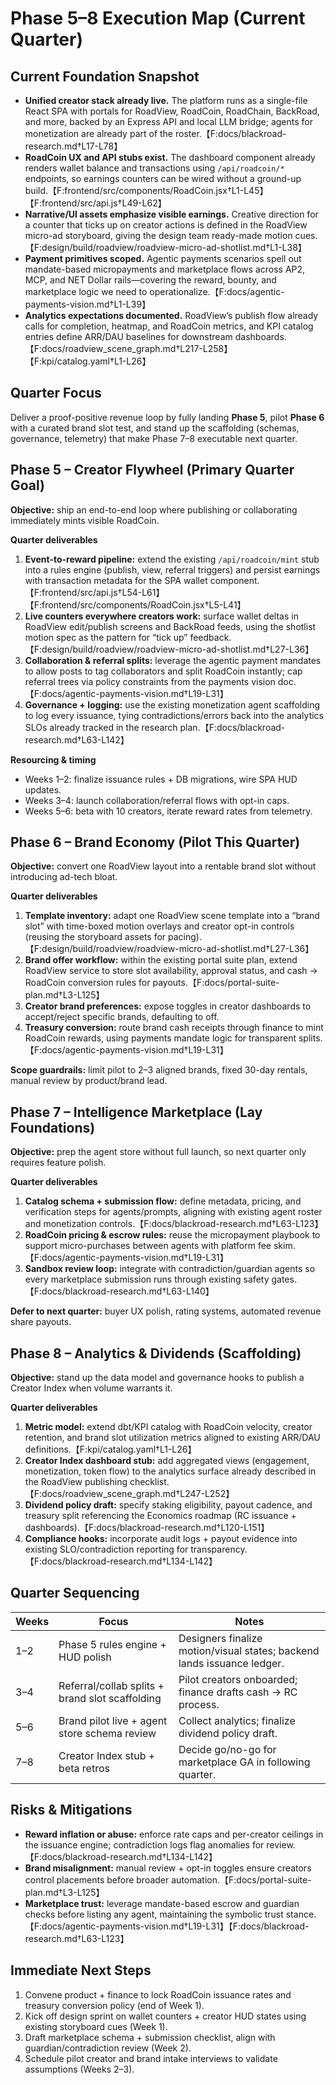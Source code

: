 # Phase 5–8 Execution Map (Current Quarter)

## Current Foundation Snapshot
- **Unified creator stack already live.** The platform runs as a single-file React SPA with portals for RoadView, RoadCoin, RoadChain, BackRoad, and more, backed by an Express API and local LLM bridge; agents for monetization are already part of the roster.【F:docs/blackroad-research.md†L17-L78】
- **RoadCoin UX and API stubs exist.** The dashboard component already renders wallet balance and transactions using `/api/roadcoin/*` endpoints, so earnings counters can be wired without a ground-up build.【F:frontend/src/components/RoadCoin.jsx†L1-L45】【F:frontend/src/api.js†L49-L62】
- **Narrative/UI assets emphasize visible earnings.** Creative direction for a counter that ticks up on creator actions is defined in the RoadView micro-ad storyboard, giving the design team ready-made motion cues.【F:design/build/roadview/roadview-micro-ad-shotlist.md†L1-L38】
- **Payment primitives scoped.** Agentic payments scenarios spell out mandate-based micropayments and marketplace flows across AP2, MCP, and NET Dollar rails—covering the reward, bounty, and marketplace logic we need to operationalize.【F:docs/agentic-payments-vision.md†L1-L39】
- **Analytics expectations documented.** RoadView’s publish flow already calls for completion, heatmap, and RoadCoin metrics, and KPI catalog entries define ARR/DAU baselines for downstream dashboards.【F:docs/roadview_scene_graph.md†L217-L258】【F:kpi/catalog.yaml†L1-L26】

## Quarter Focus
Deliver a proof-positive revenue loop by fully landing **Phase 5**, pilot **Phase 6** with a curated brand slot test, and stand up the scaffolding (schemas, governance, telemetry) that make Phase 7–8 executable next quarter.

## Phase 5 – Creator Flywheel (Primary Quarter Goal)
**Objective:** ship an end-to-end loop where publishing or collaborating immediately mints visible RoadCoin.

**Quarter deliverables**
1. **Event-to-reward pipeline:** extend the existing `/api/roadcoin/mint` stub into a rules engine (publish, view, referral triggers) and persist earnings with transaction metadata for the SPA wallet component.【F:frontend/src/api.js†L54-L61】【F:frontend/src/components/RoadCoin.jsx†L5-L41】
2. **Live counters everywhere creators work:** surface wallet deltas in RoadView edit/publish screens and BackRoad feeds, using the shotlist motion spec as the pattern for “tick up” feedback.【F:design/build/roadview/roadview-micro-ad-shotlist.md†L27-L36】
3. **Collaboration & referral splits:** leverage the agentic payment mandates to allow posts to tag collaborators and split RoadCoin instantly; cap referral trees via policy constraints from the payments vision doc.【F:docs/agentic-payments-vision.md†L19-L31】
4. **Governance + logging:** use the existing monetization agent scaffolding to log every issuance, tying contradictions/errors back into the analytics SLOs already tracked in the research plan.【F:docs/blackroad-research.md†L63-L142】

**Resourcing & timing**
- Weeks 1–2: finalize issuance rules + DB migrations, wire SPA HUD updates.
- Weeks 3–4: launch collaboration/referral flows with opt-in caps.
- Weeks 5–6: beta with 10 creators, iterate reward rates from telemetry.

## Phase 6 – Brand Economy (Pilot This Quarter)
**Objective:** convert one RoadView layout into a rentable brand slot without introducing ad-tech bloat.

**Quarter deliverables**
1. **Template inventory:** adapt one RoadView scene template into a “brand slot” with time-boxed motion overlays and creator opt-in controls (reusing the storyboard assets for pacing).【F:design/build/roadview/roadview-micro-ad-shotlist.md†L27-L36】
2. **Brand offer workflow:** within the existing portal suite plan, extend RoadView service to store slot availability, approval status, and cash → RoadCoin conversion rules for payouts.【F:docs/portal-suite-plan.md†L3-L125】
3. **Creator brand preferences:** expose toggles in creator dashboards to accept/reject specific brands, defaulting to off.
4. **Treasury conversion:** route brand cash receipts through finance to mint RoadCoin rewards, using payments mandate logic for transparent splits.【F:docs/agentic-payments-vision.md†L19-L31】

**Scope guardrails:** limit pilot to 2–3 aligned brands, fixed 30-day rentals, manual review by product/brand lead.

## Phase 7 – Intelligence Marketplace (Lay Foundations)
**Objective:** prep the agent store without full launch, so next quarter only requires feature polish.

**Quarter deliverables**
1. **Catalog schema + submission flow:** define metadata, pricing, and verification steps for agents/prompts, aligning with existing agent roster and monetization controls.【F:docs/blackroad-research.md†L63-L123】
2. **RoadCoin pricing & escrow rules:** reuse the micropayment playbook to support micro-purchases between agents with platform fee skim.【F:docs/agentic-payments-vision.md†L19-L31】
3. **Sandbox review loop:** integrate with contradiction/guardian agents so every marketplace submission runs through existing safety gates.【F:docs/blackroad-research.md†L63-L140】

**Defer to next quarter:** buyer UX polish, rating systems, automated revenue share payouts.

## Phase 8 – Analytics & Dividends (Scaffolding)
**Objective:** stand up the data model and governance hooks to publish a Creator Index when volume warrants it.

**Quarter deliverables**
1. **Metric model:** extend dbt/KPI catalog with RoadCoin velocity, creator retention, and brand slot utilization metrics aligned to existing ARR/DAU definitions.【F:kpi/catalog.yaml†L1-L26】
2. **Creator Index dashboard stub:** add aggregated views (engagement, monetization, token flow) to the analytics surface already described in the RoadView publishing checklist.【F:docs/roadview_scene_graph.md†L247-L252】
3. **Dividend policy draft:** specify staking eligibility, payout cadence, and treasury split referencing the Economics roadmap (RC issuance + dashboards).【F:docs/blackroad-research.md†L120-L151】
4. **Compliance hooks:** incorporate audit logs + payout evidence into existing SLO/contradiction reporting for transparency.【F:docs/blackroad-research.md†L134-L142】

## Quarter Sequencing
| Weeks | Focus | Notes |
| --- | --- | --- |
| 1–2 | Phase 5 rules engine + HUD polish | Designers finalize motion/visual states; backend lands issuance ledger. |
| 3–4 | Referral/collab splits + brand slot scaffolding | Pilot creators onboarded; finance drafts cash → RC process. |
| 5–6 | Brand pilot live + agent store schema review | Collect analytics; finalize dividend policy draft. |
| 7–8 | Creator Index stub + beta retros | Decide go/no-go for marketplace GA in following quarter. |

## Risks & Mitigations
- **Reward inflation or abuse:** enforce rate caps and per-creator ceilings in the issuance engine; contradiction logs flag anomalies for review.【F:docs/blackroad-research.md†L134-L142】
- **Brand misalignment:** manual review + opt-in toggles ensure creators control placements before broader automation.【F:docs/portal-suite-plan.md†L3-L125】
- **Marketplace trust:** leverage mandate-based escrow and guardian checks before listing any agent, maintaining the symbolic trust stance.【F:docs/agentic-payments-vision.md†L19-L31】【F:docs/blackroad-research.md†L63-L123】

## Immediate Next Steps
1. Convene product + finance to lock RoadCoin issuance rates and treasury conversion policy (end of Week 1).
2. Kick off design sprint on wallet counters + creator HUD states using existing storyboard cues (Week 1).
3. Draft marketplace schema + submission checklist, align with guardian/contradiction review (Week 2).
4. Schedule pilot creator and brand intake interviews to validate assumptions (Weeks 2–3).
